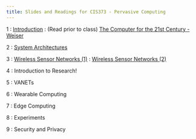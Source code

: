```yaml
---
title: Slides and Readings for CIS373 - Pervasive Computing
---
```


1
: [Introduction](/gvsu-cis373/assets/slides/CIS373-1-Introduction.pdf)
  : (Read prior to class) [The Computer for the 21st Century - Weiser](/gvsu-cis373/assets/weiser-1991-ubiquitous.pdf)

2
: [System Architectures](/gvsu-cis373/assets/slides/CIS373-2-System-Architectures.pdf)

3
: [Wireless Sensor Networks (1)](/gvsu-cis373/assets/slides/CIS373-3-WSN-1.pdf)
: [Wireless Sensor Networks (2)](/gvsu-cis373/assets/slides/CIS373-4-WSN-2.pdf)

4
: Introduction to Research! 

5
: VANETs 

6
: Wearable Computing 

7
: Edge Computing 

8
: Experiments 

9
: Security and Privacy
